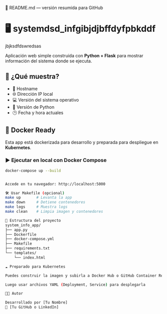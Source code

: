 📄 README.md — versión resumida para GitHub
# 🖥️ systemdsd_infgibjdjbffdyfpbkddf
jbjksdfdswredsas

Aplicación web simple construida con **Python + Flask** para mostrar información del sistema donde se ejecuta.

## 🚀 ¿Qué muestra?

- 🧾 Hostname
- 🌐 Dirección IP local
- 💻 Versión del sistema operativo
- 🐍 Versión de Python
- 🕒 Fecha y hora actuales

## 🐳 Docker Ready

Esta app está dockerizada para desarrollo y preparada para despliegue en **Kubernetes**.

### ▶️ Ejecutar en local con Docker Compose

```bash
docker-compose up --build


Accede en tu navegador: http://localhost:5000

🛠️ Usar Makefile (opcional)
make up       # Levanta la app
make down     # Detiene contenedores
make logs     # Muestra logs
make clean    # Limpia imagen y contenedores

📁 Estructura del proyecto
system_info_app/
├── app.py
├── Dockerfile
├── docker-compose.yml
├── Makefile
├── requirements.txt
└── templates/
    └── index.html

☁️ Preparado para Kubernetes

Puedes construir la imagen y subirla a Docker Hub o GitHub Container Registry

Luego usar archivos YAML (Deployment, Service) para desplegarla

👨‍💻 Autor

Desarrollado por [Tu Nombre]
🔗 [Tu GitHub o LinkedIn]

